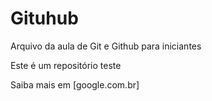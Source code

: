 # Gituhub

Arquivo da aula de Git e Github para iniciantes

Este é um repositório teste

Saiba mais em [google.com.br]
